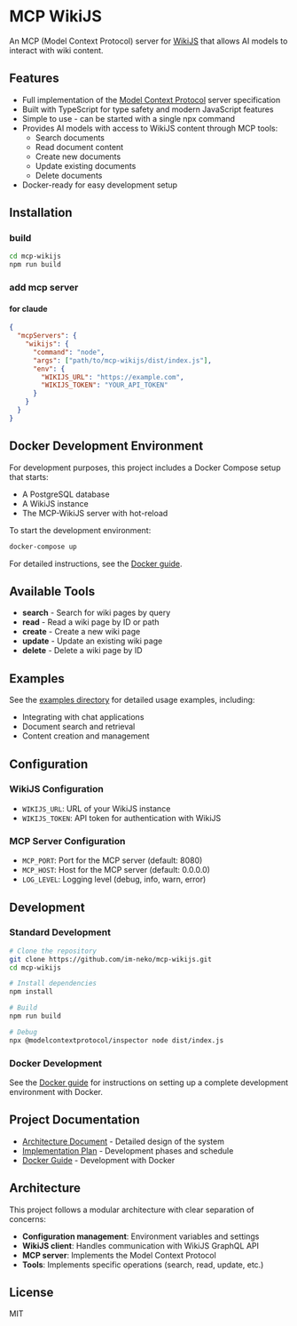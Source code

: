 # MCP WikiJS

An MCP (Model Context Protocol) server for [WikiJS](https://js.wiki/) that allows AI models to interact with wiki content.

## Features

- Full implementation of the [Model Context Protocol](https://modelcontextprotocol.io/llms-full.txt) server specification
- Built with TypeScript for type safety and modern JavaScript features
- Simple to use - can be started with a single npx command
- Provides AI models with access to WikiJS content through MCP tools:
  - Search documents
  - Read document content
  - Create new documents
  - Update existing documents
  - Delete documents
- Docker-ready for easy development setup

## Installation

### build

```bash
cd mcp-wikijs
npm run build
```

### add mcp server 

#### for claude 

```json
{
  "mcpServers": {
    "wikijs": {
      "command": "node",
      "args": ["path/to/mcp-wikijs/dist/index.js"],
      "env": {
        "WIKIJS_URL": "https://example.com",
        "WIKIJS_TOKEN": "YOUR_API_TOKEN"
      }
    }
  }
}
```

## Docker Development Environment

For development purposes, this project includes a Docker Compose setup that starts:

- A PostgreSQL database
- A WikiJS instance
- The MCP-WikiJS server with hot-reload

To start the development environment:

```bash
docker-compose up
```

For detailed instructions, see the [Docker guide](./DOCKER.md).

## Available Tools

- **search** - Search for wiki pages by query
- **read** - Read a wiki page by ID or path
- **create** - Create a new wiki page
- **update** - Update an existing wiki page
- **delete** - Delete a wiki page by ID

## Examples

See the [examples directory](./examples) for detailed usage examples, including:

- Integrating with chat applications
- Document search and retrieval
- Content creation and management

## Configuration

### WikiJS Configuration

- `WIKIJS_URL`: URL of your WikiJS instance
- `WIKIJS_TOKEN`: API token for authentication with WikiJS

### MCP Server Configuration

- `MCP_PORT`: Port for the MCP server (default: 8080)
- `MCP_HOST`: Host for the MCP server (default: 0.0.0.0)
- `LOG_LEVEL`: Logging level (debug, info, warn, error)

## Development

### Standard Development

```bash
# Clone the repository
git clone https://github.com/im-neko/mcp-wikijs.git
cd mcp-wikijs

# Install dependencies
npm install

# Build
npm run build

# Debug
npx @modelcontextprotocol/inspector node dist/index.js 
```

### Docker Development

See the [Docker guide](./DOCKER.md) for instructions on setting up a complete development environment with Docker.

## Project Documentation

- [Architecture Document](./architecture.md) - Detailed design of the system
- [Implementation Plan](./implementation-plan.md) - Development phases and schedule
- [Docker Guide](./DOCKER.md) - Development with Docker

## Architecture

This project follows a modular architecture with clear separation of concerns:

- **Configuration management**: Environment variables and settings
- **WikiJS client**: Handles communication with WikiJS GraphQL API
- **MCP server**: Implements the Model Context Protocol
- **Tools**: Implements specific operations (search, read, update, etc.)

## License

MIT